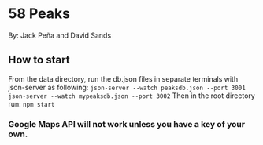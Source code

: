 # 58 Peaks
By: Jack Peña and David Sands

## How to start
From the data directory, run the db.json files in separate terminals with json-server as following:
`json-server --watch peaksdb.json --port 3001`
`json-server --watch mypeaksdb.json --port 3002`
Then in the root directory run:
`npm start`

### Google Maps API will not work unless you have a key of your own.

